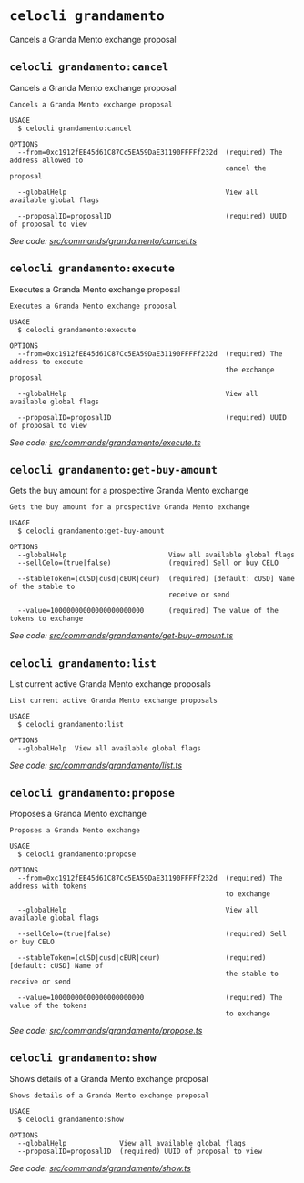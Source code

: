 # `celocli grandamento`

Cancels a Granda Mento exchange proposal


## `celocli grandamento:cancel`

Cancels a Granda Mento exchange proposal

```
Cancels a Granda Mento exchange proposal

USAGE
  $ celocli grandamento:cancel

OPTIONS
  --from=0xc1912fEE45d61C87Cc5EA59DaE31190FFFFf232d  (required) The address allowed to
                                                     cancel the proposal

  --globalHelp                                       View all available global flags

  --proposalID=proposalID                            (required) UUID of proposal to view
```

_See code: [src/commands/grandamento/cancel.ts](https://github.com/celo-org/celo-monorepo/tree/master/packages/cli/src/commands/grandamento/cancel.ts)_

## `celocli grandamento:execute`

Executes a Granda Mento exchange proposal

```
Executes a Granda Mento exchange proposal

USAGE
  $ celocli grandamento:execute

OPTIONS
  --from=0xc1912fEE45d61C87Cc5EA59DaE31190FFFFf232d  (required) The address to execute
                                                     the exchange proposal

  --globalHelp                                       View all available global flags

  --proposalID=proposalID                            (required) UUID of proposal to view
```

_See code: [src/commands/grandamento/execute.ts](https://github.com/celo-org/celo-monorepo/tree/master/packages/cli/src/commands/grandamento/execute.ts)_

## `celocli grandamento:get-buy-amount`

Gets the buy amount for a prospective Granda Mento exchange

```
Gets the buy amount for a prospective Granda Mento exchange

USAGE
  $ celocli grandamento:get-buy-amount

OPTIONS
  --globalHelp                         View all available global flags
  --sellCelo=(true|false)              (required) Sell or buy CELO

  --stableToken=(cUSD|cusd|cEUR|ceur)  (required) [default: cUSD] Name of the stable to
                                       receive or send

  --value=10000000000000000000000      (required) The value of the tokens to exchange
```

_See code: [src/commands/grandamento/get-buy-amount.ts](https://github.com/celo-org/celo-monorepo/tree/master/packages/cli/src/commands/grandamento/get-buy-amount.ts)_

## `celocli grandamento:list`

List current active Granda Mento exchange proposals

```
List current active Granda Mento exchange proposals

USAGE
  $ celocli grandamento:list

OPTIONS
  --globalHelp  View all available global flags
```

_See code: [src/commands/grandamento/list.ts](https://github.com/celo-org/celo-monorepo/tree/master/packages/cli/src/commands/grandamento/list.ts)_

## `celocli grandamento:propose`

Proposes a Granda Mento exchange

```
Proposes a Granda Mento exchange

USAGE
  $ celocli grandamento:propose

OPTIONS
  --from=0xc1912fEE45d61C87Cc5EA59DaE31190FFFFf232d  (required) The address with tokens
                                                     to exchange

  --globalHelp                                       View all available global flags

  --sellCelo=(true|false)                            (required) Sell or buy CELO

  --stableToken=(cUSD|cusd|cEUR|ceur)                (required) [default: cUSD] Name of
                                                     the stable to receive or send

  --value=10000000000000000000000                    (required) The value of the tokens
                                                     to exchange
```

_See code: [src/commands/grandamento/propose.ts](https://github.com/celo-org/celo-monorepo/tree/master/packages/cli/src/commands/grandamento/propose.ts)_

## `celocli grandamento:show`

Shows details of a Granda Mento exchange proposal

```
Shows details of a Granda Mento exchange proposal

USAGE
  $ celocli grandamento:show

OPTIONS
  --globalHelp             View all available global flags
  --proposalID=proposalID  (required) UUID of proposal to view
```

_See code: [src/commands/grandamento/show.ts](https://github.com/celo-org/celo-monorepo/tree/master/packages/cli/src/commands/grandamento/show.ts)_
